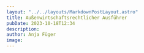 ```yaml
---
layout: "../../layouts/MarkdownPostLayout.astro"
title: Außenwirtschaftsrechtlicher Ausführer
pubDate: 2023-10-18T12:34
description: 
author: Anja Füger
image: 
---
```


